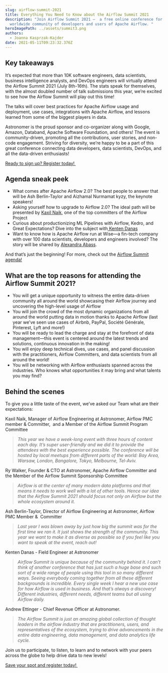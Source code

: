 ```yaml
---
slug: airflow-summit-2021
title: Everything You Need to Know about the Airflow Summit 2021
description: "Join Airflow Summit 2021 —  a free online conference for the
  worldwide community of developers and users of Apache Airflow. "
heroImagePath: ../assets/summit3.png
authors:
  - Joanna Kasprzak-Kajder
date: 2021-05-11T09:23:32.376Z
---
```

## Key takeaways

It’s expected that more than 10K software engineers, data scientists, business intelligence analysts, and DevOps engineers will virtually attend the Airflow Summit 2021 (July 8th-16th). The stats speak for themselves, with the almost doubled number of talk submissions this year, we’re excited to see how the Airflow Summit will play out this time!

The talks will cover best practices for Apache Airflow usage and deployment, use cases, integrations with Apache Airflow, and lessons learned from some of the biggest players in data. 

Astronomer is the proud sponsor and co-organizer along with Google, Amazon, Databand, Apache Software Foundation, and others! The event is community-driven, promoting all the contributions, user stories, and non-code engagement. Striving for diversity, we’re happy to be a part of this great conference connecting data developers, data scientists, DevOps, and all the data-driven enthusiasts! 

[Ready to sign up? Register today! ](https://www.crowdcast.io/e/airflowsummit2021?utm_campaign=AstronomerMarketing&utm_source=Website&utm_medium=Bar)

## Agenda sneak peek

* What comes after Apache Airflow 2.0? The best people to answer that will be Ash Berlin-Taylor and Aizhamal Nurmamat kyzy, the keynote speakers! 
* Asking yourself how to upgrade to Airflow 2.0? The ideal path will be presented by [Kaxil Naik](https://airflowsummit.org/speakers/kaxil-naik/), one of the top committers of the Airflow Project 
* Curious about productionizing ML Pipelines with Airflow, Kedro, and Great Expectations? Dive into the subject with[ Kenten Danas](https://airflowsummit.org/speakers/kenten-danas/)
* Want to know how is Apache Airflow run at Wise—a fin-tech company with over 100 data scientists, developers and engineers involved? The story will be shared by [Alexandra Abass](https://airflowsummit.org/speakers/alexandra-abbas/).

And that’s just the beginning! For more, check out the [Airflow Summit agenda!](https://airflowsummit.org/speakers/)

## What are the top reasons for attending the Airflow Summit 2021? 

* You will get a unique opportunity to witness the entire data-driven community all around the world showcasing their Airflow journey and uncovering the high-level usage of Airflow 
* You will join the crowd of the most dynamic organizations from all around the world putting data in motion thanks to Apache Airflow (last year we’ve seen use cases of Airbnb, PayPal, Société Générale, Pinterest, Lyft and more!)
* You will be ready to lead the charge and stay at the forefront of data management—this event is centered around the latest trends and solutions, continuous innovation in the making!
* You will enjoy deep technical dives, use cases, and panel discussion with the practitioners, Airflow Committers, and data scientists from all around the world!
* You will be networking with Airflow enthusiasts spanned across the industries. Who knows what opportunities it may bring and what talents you may find?

## Behind the scenes 

To give you a little taste of the event, we’ve asked our Team what are their expectations:

 Kaxil Naik, Manager of Airflow Engineering at Astronomer, Airflow PMC member & Committer,  and a Member of the Airflow Summit Program Committee 

> *This year we have a week-long event with three hours of content each day. It’s super user-friendly and we did it to provide the attendees with the best experience possible. The conference will be hosted by local meetups from different parts of the world: Bay Area, Warsaw, London, Bangalore, Tokyo, Melbourne, Tel-Aviv.*

Ry Walker, Founder & CTO at Astronomer, Apache Airflow Committer and the Member of the Airflow Summit Sponsorship Committee

> *Airflow is at the center of many modern data platforms and that means it needs to work well with a lot of other tools. Hence our idea that the Airflow Summit 2021 should focus not only on Airflow but the whole ecosystem around it.*

Ash Berlin-Taylor, Director of Airflow Engineering at Astronomer, Airflow PMC Member &  Committer 

> *Last year I was blown away by just how big the summit was for the first time we ran it. It just shows the strength of the community. This year we want to make it as diverse as possible so if you feel like you want to speak at the event, reach out!*

Kenten Danas - Field Engineer at Astronomer

> *Airflow Summit is unique because of the community behind it. I can't think of another conference that has just such a huge base and such sort of a wide range of people using this tool in so many different ways. Seeing everybody coming together from all these different backgrounds is incredible. Every single week I hear a new use case for how Airflow is used in business. And that’s always a discovery! Different industries, different needs, different teams but all using Airflow daily.*

Andrew Ettinger - Chief Revenue Officer at Astronomer.

> *The Airflow Summit is just an amazing global collection of thought leaders in the airflow industry that are practitioners, users, and representatives of the ecosystem, trying to drive advancements in the entire data engineering, data management, and data analytics life cycle.*

Join us to participate, to listen, to learn and to network with your peers across the globe to help drive data to new levels!

[Save your spot and register today! ](https://www.crowdcast.io/e/airflowsummit2021?utm_campaign=AstronomerMarketing&utm_source=Website&utm_medium=Bar)